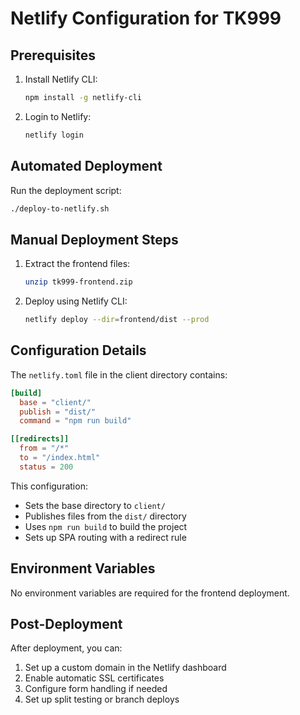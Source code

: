 # Netlify Configuration for TK999

## Prerequisites

1. Install Netlify CLI:
   ```bash
   npm install -g netlify-cli
   ```

2. Login to Netlify:
   ```bash
   netlify login
   ```

## Automated Deployment

Run the deployment script:
```bash
./deploy-to-netlify.sh
```

## Manual Deployment Steps

1. Extract the frontend files:
   ```bash
   unzip tk999-frontend.zip
   ```

2. Deploy using Netlify CLI:
   ```bash
   netlify deploy --dir=frontend/dist --prod
   ```

## Configuration Details

The `netlify.toml` file in the client directory contains:
```toml
[build]
  base = "client/"
  publish = "dist/"
  command = "npm run build"

[[redirects]]
  from = "/*"
  to = "/index.html"
  status = 200
```

This configuration:
- Sets the base directory to `client/`
- Publishes files from the `dist/` directory
- Uses `npm run build` to build the project
- Sets up SPA routing with a redirect rule

## Environment Variables

No environment variables are required for the frontend deployment.

## Post-Deployment

After deployment, you can:
1. Set up a custom domain in the Netlify dashboard
2. Enable automatic SSL certificates
3. Configure form handling if needed
4. Set up split testing or branch deploys